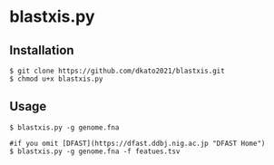 # blastxis.py

## Installation
```
$ git clone https://github.com/dkato2021/blastxis.git
$ chmod u+x blastxis.py
```
## Usage
```
$ blastxis.py -g genome.fna

#if you omit [DFAST](https://dfast.ddbj.nig.ac.jp "DFAST Home")
$ blastxis.py -g genome.fna -f featues.tsv
```


